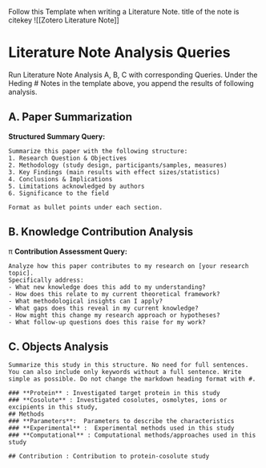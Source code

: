 Follow this Template when writing a Literature Note. title of the note is citekey
![[Zotero Literature Note]]
# Literature Note Analysis Queries
Run Literature Note Analysis A, B, C with corresponding Queries. Under the Heding # Notes in the template above, you append the results of following analysis.
## A. Paper Summarization

**Structured Summary Query:**

```
Summarize this paper with the following structure:
1. Research Question & Objectives
2. Methodology (study design, participants/samples, measures)
3. Key Findings (main results with effect sizes/statistics)
4. Conclusions & Implications
5. Limitations acknowledged by authors
6. Significance to the field

Format as bullet points under each section.
```

## B. Knowledge Contribution Analysis
π
**Contribution Assessment Query:**

```
Analyze how this paper contributes to my research on [your research topic]. 
Specifically address:
- What new knowledge does this add to my understanding?
- How does this relate to my current theoretical framework?
- What methodological insights can I apply?
- What gaps does this reveal in my current knowledge?
- How might this change my research approach or hypotheses?
- What follow-up questions does this raise for my work?
```

## C. Objects Analysis

``` 
Summarize this study in this structure. No need for full sentences. You can also include only keywords without a full sentence. Write simple as possible. Do not change the markdown heading format with #.

### **Protein** : Investigated target protein in this study
### **Cosolute** : Investigated cosolutes, osmolytes, ions or excipients in this study, 
## Methods
### **Parameters**:  Parameters to describe the characteristics 
### **Experimental** :  Experimental methods used in this study
### **Computational** : Computational methods/approaches used in this study

## Contribution : Contribution to protein-cosolute study 
```


